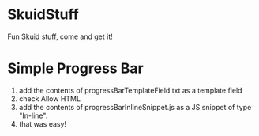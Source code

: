 # SkuidStuff
Fun Skuid stuff, come and get it!

# Simple Progress Bar

1) add the contents of progressBarTemplateField.txt as a template field
2) check Allow HTML
3) add the contents of progressBarInlineSnippet.js as a JS snippet of type "In-line".
4) that was easy!

